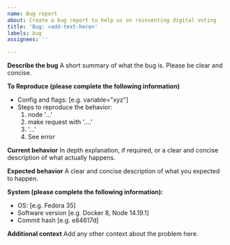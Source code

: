 ```yaml
---
name: Bug report
about: Create a bug report to help us on reinventing digital voting
title: 'Bug: <add-text-here>'
labels: bug
assignees: ''

---
```


**Describe the bug**
A short summary of what the bug is. Please be clear and concise.

**To Reproduce (please complete the following information)**
- Config and flags: [e.g. variable="xyz"]
- Steps to reproduce the behavior:
    1. node '...'
    2. make request with '....'
    3. '...'
    4. See error 

**Current behavior**
In depth explanation, if required, or a clear and concise description of what actually happens.

**Expected behavior**
A clear and concise description of what you expected to happen.

**System (please complete the following information):**
 - OS: [e.g. Fedora 35]
 - Software version [e.g. Docker 8, Node 14.19.1]
 - Commit hash [e.g. e84617d]

**Additional context**
Add any other context about the problem here.
